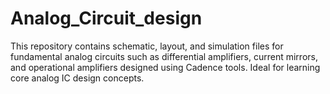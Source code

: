 # Analog_Circuit_design
This repository contains schematic, layout, and simulation files for fundamental analog circuits such as differential amplifiers, current mirrors, and operational amplifiers designed using Cadence tools. Ideal for learning core analog IC design concepts.

